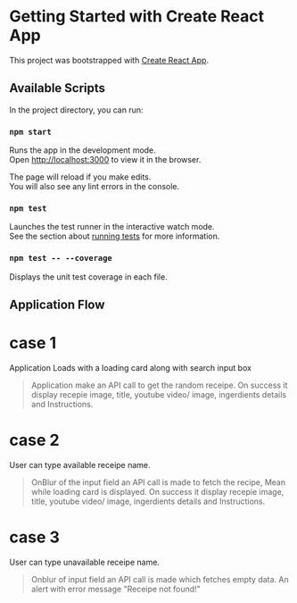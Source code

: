 # Getting Started with Create React App

This project was bootstrapped with [Create React App](https://github.com/facebook/create-react-app).

## Available Scripts

In the project directory, you can run:

### `npm start`

Runs the app in the development mode.\
Open [http://localhost:3000](http://localhost:3000) to view it in the browser.

The page will reload if you make edits.\
You will also see any lint errors in the console.

### `npm test`

Launches the test runner in the interactive watch mode.\
See the section about [running tests](https://facebook.github.io/create-react-app/docs/running-tests) for more information.

### `npm test -- --coverage`

Displays the unit test coverage in each file.

## Application Flow

# case 1

Application Loads with a loading card along with search input box

> Application make an API call to get the random receipe.
> On success it display recepie image, title, youtube video/ image, ingerdients details and Instructions.

# case 2

User can type available receipe name.

> OnBlur of the input field an API call is made to fetch the recipe, Mean while loading card is displayed.
> On success it display recepie image, title, youtube video/ image, ingerdients details and Instructions.

# case 3

User can type unavailable receipe name.

> Onblur of input field an API call is made which fetches empty data.
> An alert with error message "Receipe not found!"
